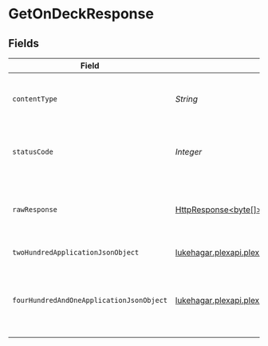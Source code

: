 # GetOnDeckResponse


## Fields

| Field                                                                                                                               | Type                                                                                                                                | Required                                                                                                                            | Description                                                                                                                         |
| ----------------------------------------------------------------------------------------------------------------------------------- | ----------------------------------------------------------------------------------------------------------------------------------- | ----------------------------------------------------------------------------------------------------------------------------------- | ----------------------------------------------------------------------------------------------------------------------------------- |
| `contentType`                                                                                                                       | *String*                                                                                                                            | :heavy_check_mark:                                                                                                                  | HTTP response content type for this operation                                                                                       |
| `statusCode`                                                                                                                        | *Integer*                                                                                                                           | :heavy_check_mark:                                                                                                                  | HTTP response status code for this operation                                                                                        |
| `rawResponse`                                                                                                                       | [HttpResponse<byte[]>](https://docs.oracle.com/en/java/javase/11/docs/api/java.net.http/java/net/http/HttpResponse.html)            | :heavy_check_mark:                                                                                                                  | Raw HTTP response; suitable for custom response parsing                                                                             |
| `twoHundredApplicationJsonObject`                                                                                                   | [lukehagar.plexapi.plexapi.models.operations.GetOnDeckResponseBody](../../models/operations/GetOnDeckResponseBody.md)               | :heavy_minus_sign:                                                                                                                  | The on Deck content                                                                                                                 |
| `fourHundredAndOneApplicationJsonObject`                                                                                            | [lukehagar.plexapi.plexapi.models.operations.GetOnDeckLibraryResponseBody](../../models/operations/GetOnDeckLibraryResponseBody.md) | :heavy_minus_sign:                                                                                                                  | Unauthorized - Returned if the X-Plex-Token is missing from the header or query.                                                    |